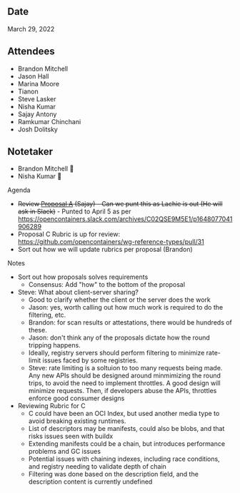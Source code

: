 ## Date

March 29, 2022

## Attendees

- Brandon Mitchell
- Jason Hall
- Marina Moore
- Tianon
- Steve Lasker
- Nisha Kumar
- Sajay Antony
- Ramkumar Chinchani
- Josh Dolitsky

## Notetaker

- Brandon Mitchell 🥇
- Nisha Kumar 🥈

Agenda

- ~~Review [Proposal A](https://github.com/opencontainers/wg-reference-types/blob/main/docs/proposals/PROPOSAL_A.md) (Sajay) - Can we punt this as Lachie is out (He will ask in Slack)~~ - Punted to April 5 as per <https://opencontainers.slack.com/archives/C02QSE9M5E1/p1648077041906289>
- Proposal C Rubric is up for review: <https://github.com/opencontainers/wg-reference-types/pull/31>
- Sort out how we will update rubrics per proposal (Brandon)

Notes

- Sort out how proposals solves requirements
  - Consensus: Add "how" to the bottom of the proposal
- Steve: What about client-server sharing?
  - Good to clarify whether the client or the server does the work
  - Jason: yes, worth calling out how much work is required to do the filtering, etc.
  - Brandon: for scan results or attestations, there would be hundreds of these.
  - Jason: don't think any of the proposals dictate how the round tripping happens.
  - Ideally, registry servers should perform filtering to minimize rate-limit issues faced by some registries.
  - Steve: rate limiting is a soltuion to too many requests being made. Any new APIs should be designed around minmimizing the round trips, to avoid the need to implement throttles. A good design will minimize requests. Then, if developers abuse the APIs, throttles enforce good consumer designs
- Reviewing Rubric for C
  - C could have been an OCI Index, but used another media type to avoid breaking existing runtimes.
  - List of descriptors may be manifests, could also be blobs, and that risks issues seen with buildx
  - Extending manifests could be a chain, but introduces performance problems and GC issues
  - Potential issues with chaining indexes, including race conditions, and registry needing to validate depth of chain
  - Filtering was done based on the description field, and the description content is currently undefined
